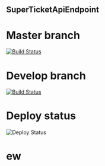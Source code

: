 ## SuperTicketApiEndpoint
# Master branch
[![Build Status](https://dev.azure.com/SiarheiLinkevich/SuperTicketApiEndpoint/_apis/build/status/SuperTicketApi-dev-as%20-%20CI?branchName=master)](https://dev.azure.com/SiarheiLinkevich/SuperTicketApiEndpoint/_build/latest?definitionId=33?branchName=master)

# Develop branch
[![Build Status](https://dev.azure.com/SiarheiLinkevich/SuperTicketApiEndpoint/_apis/build/status/SuperTicketApi%20develop?branchName=develop)](https://dev.azure.com/SiarheiLinkevich/SuperTicketApiEndpoint/_build/latest?definitionId=34?branchName=develop)

# Deploy status
![Deploy Status](https://vsrm.dev.azure.com/SiarheiLinkevich/_apis/public/Release/badge/17256b0f-fc7b-48da-bbde-7813a0aeddd9/1/1)

# ew
